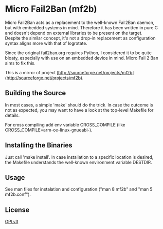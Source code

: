 Micro Fail2Ban (mf2b)
=====================

Micro Fail2Ban acts as a replacement to the well-known Fail2Ban daemon, but with embedded systems in mind. Therefore it has been written in pure C and doesn't depend on external libraries to be present on the target. Despite the similar concept, it's not a drop-in replacement as configuration syntax aligns more with that of logrotate.

Since the original fail2ban.org requires Python, I considered it to be quite bloaty, especially with use on an embedded device in mind. Micro Fail 2 Ban aims to fix this.

This is a mirror of project [http://sourceforge.net/projects/mf2b](http://sourceforge.net/projects/mf2b).

Building the Source
-------------------

In most cases, a simple 'make' should do the trick. In case the outcome is not
as expected, you may want to have a look at the top-level Makefile for details.

For cross compiling add env variable CROSS_COMPILE (like CROSS_COMPILE=arm-oe-linux-gnueabi-).

Installing the Binaries
-----------------------

Just call 'make install'. In case installation to a specific location is
desired, the Makefile understands the well-known environment variable DESTDIR.

Usage
-----

See man files for instalation and configuration ("man 8 mf2b" and "man 5 mf2b.conf").

License
-------

[GPLv3](LICENSE)
